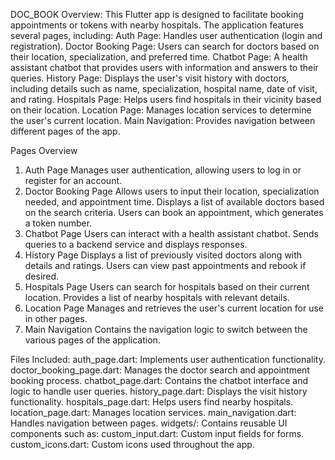 DOC_BOOK
Overview:
This Flutter app is designed to facilitate booking appointments or tokens with nearby hospitals.  The application features several pages, 
including:
Auth Page: Handles user authentication (login and registration).
Doctor Booking Page: Users can search for doctors based on their location, specialization, and preferred time.
Chatbot Page: A health assistant chatbot that provides users with information and answers to their queries.
History Page: Displays the user's visit history with doctors, including details such as name, specialization, hospital name, date of visit, and rating.
Hospitals Page: Helps users find hospitals in their vicinity based on their location.
Location Page: Manages location services to determine the user's current location.
Main Navigation: Provides navigation between different pages of the app.

Pages Overview
1. Auth Page
Manages user authentication, allowing users to log in or register for an account.
2. Doctor Booking Page
Allows users to input their location, specialization needed, and appointment time.
Displays a list of available doctors based on the search criteria.
Users can book an appointment, which generates a token number.
3. Chatbot Page
Users can interact with a health assistant chatbot.
Sends queries to a backend service and displays responses.
4. History Page
Displays a list of previously visited doctors along with details and ratings.
Users can view past appointments and rebook if desired.
5. Hospitals Page
Users can search for hospitals based on their current location.
Provides a list of nearby hospitals with relevant details.
6. Location Page
Manages and retrieves the user's current location for use in other pages.
7. Main Navigation
Contains the navigation logic to switch between the various pages of the application.

Files Included:
auth_page.dart: Implements user authentication functionality.
doctor_booking_page.dart: Manages the doctor search and appointment booking process.
chatbot_page.dart: Contains the chatbot interface and logic to handle user queries.
history_page.dart: Displays the visit history functionality.
hospitals_page.dart: Helps users find nearby hospitals.
location_page.dart: Manages location services.
main_navigation.dart: Handles navigation between pages.
widgets/: Contains reusable UI components such as:
custom_input.dart: Custom input fields for forms.
custom_icons.dart: Custom icons used throughout the app.
